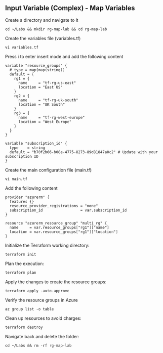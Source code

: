 ##  Input Variable (Complex) - Map Variables

Create a directory and navigate to it
```
cd ~/Labs && mkdir rg-map-lab && cd rg-map-lab
```
Create the variables file (variables.tf)
```
vi variables.tf
```
Press i to enter insert mode and add the following content
```hcl
variable "resource_groups" {
  # type = map(map(string))
  default = {
    rg1 = {
      name     = "tf-rg-us-east"
      location = "East US"
    }
    rg2 = {
      name     = "tf-rg-uk-south"
      location = "UK South"
    }
    rg3 = {
      name     = "tf-rg-west-europe"
      location = "West Europe"
    }
  }
}

variable "subscription_id" {
  type    = string
  default = "b70f2b66-b08e-4775-8273-89d81847a0c2" # Update with your subscription ID
}
```
Create the main configuration file (main.tf)
```
vi main.tf
```
Add the following content
```hcl
provider "azurerm" {
  features {}
  resource_provider_registrations = "none"
  subscription_id                 = var.subscription_id
}

resource "azurerm_resource_group" "multi_rg" {
  name     = var.resource_groups["rg1"]["name"]
  location = var.resource_groups["rg1"]["location"]
}
```
Initialize the Terraform working directory:
```
terraform init
```
Plan the execution:
```
terraform plan
```
Apply the changes to create the resource groups:
```
terraform apply -auto-approve
```
Verify the resource groups in Azure
```
az group list -o table
```
Clean up resources to avoid charges:
```
terraform destroy
```
Navigate back and delete the folder:
```
cd ~/Labs && rm -rf rg-map-lab
```
